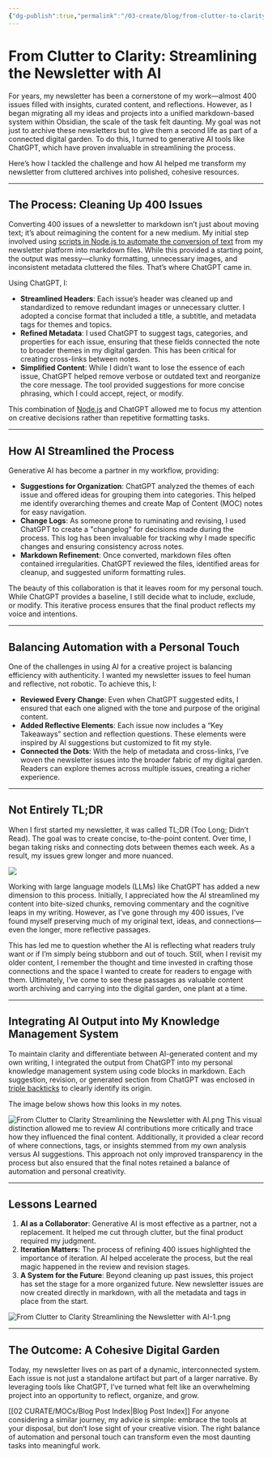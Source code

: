 ```yaml
---
{"dg-publish":true,"permalink":"/03-create/blog/from-clutter-to-clarity-streamlining-the-newsletter-with-ai/","tags":["obsidian","digital-garden","ai","knowledge-management"]}
---
```


# From Clutter to Clarity: Streamlining the Newsletter with AI

For years, my newsletter has been a cornerstone of my work—almost 400 issues filled with insights, curated content, and reflections. However, as I began migrating all my ideas and projects into a unified markdown-based system within Obsidian, the scale of the task felt daunting. My goal was not just to archive these newsletters but to give them a second life as part of a connected digital garden. To do this, I turned to generative AI tools like ChatGPT, which have proven invaluable in streamlining the process.

Here’s how I tackled the challenge and how AI helped me transform my newsletter from cluttered archives into polished, cohesive resources.

---

## The Process: Cleaning Up 400 Issues

Converting 400 issues of a newsletter to markdown isn’t just about moving text; it’s about reimagining the content for a new medium. My initial step involved using [scripts in Node.js to automate the conversion of text](https://github.com/lonekorean/wordpress-export-to-markdown) from my newsletter platform into markdown files. While this provided a starting point, the output was messy—clunky formatting, unnecessary images, and inconsistent metadata cluttered the files. That’s where ChatGPT came in.

Using ChatGPT, I:

- **Streamlined Headers**: Each issue’s header was cleaned up and standardized to remove redundant images or unnecessary clutter. I adopted a concise format that included a title, a subtitle, and metadata tags for themes and topics.
- **Refined Metadata**: I used ChatGPT to suggest tags, categories, and properties for each issue, ensuring that these fields connected the note to broader themes in my digital garden. This has been critical for creating cross-links between notes.
- **Simplified Content**: While I didn’t want to lose the essence of each issue, ChatGPT helped remove verbose or outdated text and reorganize the core message. The tool provided suggestions for more concise phrasing, which I could accept, reject, or modify.

This combination of [Node.js](https://nodejs.org/en) and ChatGPT allowed me to focus my attention on creative decisions rather than repetitive formatting tasks.

---

## How AI Streamlined the Process

Generative AI has become a partner in my workflow, providing:

- **Suggestions for Organization**: ChatGPT analyzed the themes of each issue and offered ideas for grouping them into categories. This helped me identify overarching themes and create Map of Content (MOC) notes for easy navigation.
- **Change Logs**: As someone prone to ruminating and revising, I used ChatGPT to create a "changelog" for decisions made during the process. This log has been invaluable for tracking why I made specific changes and ensuring consistency across notes.
- **Markdown Refinement**: Once converted, markdown files often contained irregularities. ChatGPT reviewed the files, identified areas for cleanup, and suggested uniform formatting rules.

The beauty of this collaboration is that it leaves room for my personal touch. While ChatGPT provides a baseline, I still decide what to include, exclude, or modify. This iterative process ensures that the final product reflects my voice and intentions.

---

## Balancing Automation with a Personal Touch

One of the challenges in using AI for a creative project is balancing efficiency with authenticity. I wanted my newsletter issues to feel human and reflective, not robotic. To achieve this, I:

- **Reviewed Every Change**: Even when ChatGPT suggested edits, I ensured that each one aligned with the tone and purpose of the original content.
- **Added Reflective Elements**: Each issue now includes a “Key Takeaways” section and reflection questions. These elements were inspired by AI suggestions but customized to fit my style.
- **Connected the Dots**: With the help of metadata and cross-links, I’ve woven the newsletter issues into the broader fabric of my digital garden. Readers can explore themes across multiple issues, creating a richer experience.

---
## Not Entirely TL;DR

When I first started my newsletter, it was called TL;DR (Too Long; Didn’t Read). The goal was to create concise, to-the-point content. Over time, I began taking risks and connecting dots between themes each week. As a result, my issues grew longer and more nuanced.

![](https://i0.wp.com/wiobyrne.com/wp-content/uploads/2025/01/TLDR.png?resize=740%2C470&ssl=1)

Working with large language models (LLMs) like ChatGPT has added a new dimension to this process. Initially, I appreciated how the AI streamlined my content into bite-sized chunks, removing commentary and the cognitive leaps in my writing. However, as I’ve gone through my 400 issues, I’ve found myself preserving much of my original text, ideas, and connections—even the longer, more reflective passages.

This has led me to question whether the AI is reflecting what readers truly want or if I’m simply being stubborn and out of touch. Still, when I revisit my older content, I remember the thought and time invested in crafting those connections and the space I wanted to create for readers to engage with them. Ultimately, I’ve come to see these passages as valuable content worth archiving and carrying into the digital garden, one plant at a time.

---
## Integrating AI Output into My Knowledge Management System

To maintain clarity and differentiate between AI-generated content and my own writing, I integrated the output from ChatGPT into my personal knowledge management system using code blocks in markdown. Each suggestion, revision, or generated section from ChatGPT was enclosed in [triple backticks](https://obsidian.rocks/the-obsidian-code-block/) to clearly identify its origin. 

The image below shows how this looks in my notes. 

![From Clutter to Clarity Streamlining the Newsletter with AI.png](/img/user/04%20META/Assets/From%20Clutter%20to%20Clarity%20Streamlining%20the%20Newsletter%20with%20AI.png)
This visual distinction allowed me to review AI contributions more critically and trace how they influenced the final content. Additionally, it provided a clear record of where connections, tags, or insights stemmed from my own analysis versus AI suggestions. This approach not only improved transparency in the process but also ensured that the final notes retained a balance of automation and personal creativity.

---
## Lessons Learned

1. **AI as a Collaborator**: Generative AI is most effective as a partner, not a replacement. It helped me cut through clutter, but the final product required my judgment.
2. **Iteration Matters**: The process of refining 400 issues highlighted the importance of iteration. AI helped accelerate the process, but the real magic happened in the review and revision stages.
3. **A System for the Future**: Beyond cleaning up past issues, this project has set the stage for a more organized future. New newsletter issues are now created directly in markdown, with all the metadata and tags in place from the start.

![From Clutter to Clarity Streamlining the Newsletter with AI-1.png](/img/user/04%20META/Assets/From%20Clutter%20to%20Clarity%20Streamlining%20the%20Newsletter%20with%20AI-1.png)

---

## The Outcome: A Cohesive Digital Garden

Today, my newsletter lives on as part of a dynamic, interconnected system. Each issue is not just a standalone artifact but part of a larger narrative. By leveraging tools like ChatGPT, I’ve turned what felt like an overwhelming project into an opportunity to reflect, organize, and grow.

[[02 CURATE/MOCs/Blog Post Index\|Blog Post Index]]
For anyone considering a similar journey, my advice is simple: embrace the tools at your disposal, but don’t lose sight of your creative vision. The right balance of automation and personal touch can transform even the most daunting tasks into meaningful work.